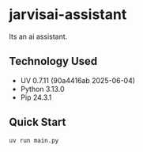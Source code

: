 # jarvisai-assistant

Its an ai assistant.

## Technology Used

-   UV 0.7.11 (90a4416ab 2025-06-04)
-   Python 3.13.0
-   Pip 24.3.1

## Quick Start

```bash
uv run main.py
```
